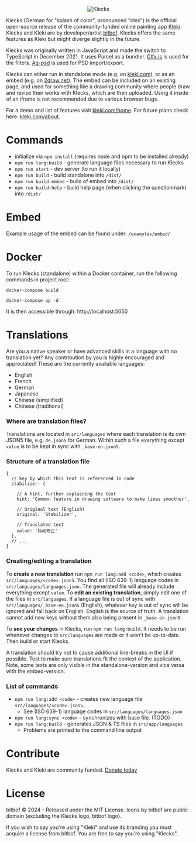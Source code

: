 <p style="text-align:center">
<img src="https://bitbof.com/stuff/2022-01-klecks/2022-03-klecks-github.png" alt="Klecks"><br>
</p>

Klecks (German for "splash of color", pronounced "clex") is the official open-source release of the community-funded online painting app [Kleki](https://kleki.com).
Klecks and Kleki are by developer/artist [bitbof](https://bitbof.com). Klecks offers the same features as Kleki but might diverge slightly in the future.

Klecks was originally written in JavaScript and made the switch to TypeScript in December 2021. It uses Parcel as a bundler.
[Glfx.js](https://github.com/evanw/glfx.js) is used for the filters. [Ag-psd](https://github.com/Agamnentzar/ag-psd) is used for PSD import/export.

Klecks can either run in standalone mode (e.g. on [kleki.com](https://kleki.com)), or as an embed (e.g. on [2draw.net](https://2draw.net)). The embed can be included on an existing page, and used for something like a drawing community where people draw and revise their works with Klecks, which are then uploaded. Using it inside of an iframe is not recommended due to various browser bugs.

For a demo and list of features visit [kleki.com/home](https://kleki.com/home/). For future plans check here: [kleki.com/about](https://kleki.com/about/).

# Commands
- initialize via `npm install` (requires node and npm to be installed already)
- `npm run lang:build` - generate language files necessary to run Klecks
- `npm run start` - dev server (to run it locally)
- `npm run build` - build standalone into `/dist/`
- `npm run build:embed` - build of embed into `/dist/`
- `npm run build:help` - build help page (when clicking the questionmark) into `/dist/`

# Embed
Example usage of the embed can be found under: `/examples/embed/`

# Docker
To run Klecks (standalone) within a Docker container, run the following commands in project root:

`docker-compose build`

`docker-compose up -d`

It is then accessible through: http://localhost:5050


# Translations
Are you a native speaker or have advanced skills in a language with no translation yet?
Any contribution by you is highly encouraged and appreciated! These are the currently available languages:
- English
- French
- German
- Japanese
- Chinese (simplified)
- Chinese (traditional)

### Where are translation files?
Translations are located in `src/languages` where each translation is its own JSON5 file, e.g. `de.json5` for German.
Within such a file everything except `value` is to be kept in sync with `_base-en.json5`.

### Structure of a translation file
```json5
{
  // key by which this text is referenced in code
  stabilizer: {
    
    // A hint, further explaining the text
    hint: 'Common feature in drawing software to make lines smoother',
    
    // Original text (English)
    original: 'Stabilizer',
    
    // Translated text
    value: '抖动修正'
  },
  // ...
}
```

### Creating/editing a translation
To **create a new translation** run `npm run lang:add <code>`, which creates `src/languages/<code>.json5`. You find all
(ISO 639-1) language codes in `src/languages/languages.json`. The generated file will already include everything except `value`.
To **edit an existing translation**, simply edit one of the files in `src/languages`. If a language file is out of sync with
`src/languages/_base-en.json5` (English), whatever key is out of sync will be ignored and fall back on English. English is the
source of truth. A translation cannot add new keys without them also being present in `_base-en.json5`.

To **see your changes** in Klecks, run `npm run lang:build`. It needs to be run whenever changes to `src/languages` are
made or it won't be up-to-date. Then build or start Klecks.

A translation should try not to cause additional line-breaks in the UI if possible. Test to make sure translations
fit the context of the application. Note, some texts are only visible in the standalone-version and vice versa with
the embed-version.

### List of commands
- `npm run lang:add <code>` - creates new language file `src/languages/<code>.json5`.
  - See (ISO 639-1) language codes in `src/languages/languages.json`
- `npm run lang:sync <code>` - synchronizes with base file. (TODO)
- `npm run lang:build` - generates JSON & TS files in `src/app/languages`
  - Problems are printed to the command line output

# Contribute
Klecks and Kleki are community funded. [Donate today](https://kleki.com/donate/)

# License

bitbof © 2024 - Released under the MIT License. Icons by bitbof are public domain (excluding the Klecks logo, bitbof logo).

If you wish to say you're using "Kleki" and use its branding you must acquire a license from bitbof. You are free to say you're using "Klecks".
